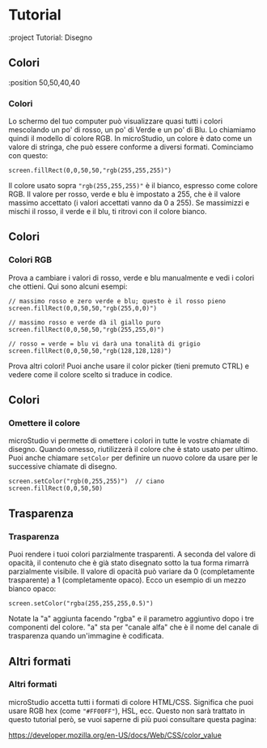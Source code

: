 <!-- 1. Forme (Rect, Round, RoundRect) -->
<!-- 2. Colori -->
<!-- 3. Linee, Poligoni -->
<!-- 4. Testo -->
<!-- 5. Sprite e mappe -->
<!-- 6. Gradienti -->
<!-- 7. Rotazione, scalatura, trasparenza -->


# Tutorial

:project Tutorial: Disegno

## Colori

:position 50,50,40,40

### Colori

Lo schermo del tuo computer può visualizzare quasi tutti i colori mescolando un po' di rosso, un po' di
Verde e un po' di Blu. Lo chiamiamo quindi il modello di colore RGB. In microStudio, un colore
è dato come un valore di stringa, che può essere conforme a diversi formati. Cominciamo
con questo:

```
screen.fillRect(0,0,50,50,"rgb(255,255,255)")
```

Il colore usato sopra ```"rgb(255,255,255)"``` è il bianco, espresso come colore RGB.
Il valore per rosso, verde e blu è impostato a 255, che è il valore massimo accettato
(i valori accettati vanno da 0 a 255). Se massimizzi e mischi il rosso, il verde e il blu, ti ritrovi
con il colore bianco.

## Colori

### Colori RGB

Prova a cambiare i valori di rosso, verde e blu manualmente e vedi i colori che ottieni. Qui
sono alcuni esempi:

```
// massimo rosso e zero verde e blu; questo è il rosso pieno
screen.fillRect(0,0,50,50,"rgb(255,0,0)") 
```

```
// massimo rosso e verde dà il giallo puro
screen.fillRect(0,0,50,50,"rgb(255,255,0)") 
```

```
// rosso = verde = blu vi darà una tonalità di grigio
screen.fillRect(0,0,50,50,"rgb(128,128,128)") 
```

Prova altri colori! Puoi anche usare il color picker (tieni premuto CTRL) e vedere come
il colore scelto si traduce in codice.

## Colori

### Omettere il colore

microStudio vi permette di omettere i colori in tutte le vostre chiamate di disegno. Quando omesso, riutilizzerà
il colore che è stato usato per ultimo. Puoi anche chiamare ```setColor``` per definire un nuovo colore da usare per le successive
chiamate di disegno.

```
screen.setColor("rgb(0,255,255)")  // ciano
screen.fillRect(0,0,50,50)
```

## Trasparenza

### Trasparenza

Puoi rendere i tuoi colori parzialmente trasparenti. A seconda del valore di opacità, il contenuto
che è già stato disegnato sotto la tua forma rimarrà parzialmente visibile. Il valore di opacità
può variare da 0 (completamente trasparente) a 1 (completamente opaco). Ecco un esempio di un mezzo
bianco opaco:

```
screen.setColor("rgba(255,255,255,0.5)")
```

Notate la "a" aggiunta facendo "rgba" e il parametro aggiuntivo dopo i tre componenti del colore.
"a" sta per "canale alfa" che è il nome del canale di trasparenza quando un'immagine
è codificata.

## Altri formati

### Altri formati

microStudio accetta tutti i formati di colore HTML/CSS. Significa che puoi usare RGB hex (come ```"#FF00FF"```),
HSL, ecc. Questo non sarà trattato in questo tutorial però, se vuoi saperne di più
puoi consultare questa pagina:

https://developer.mozilla.org/en-US/docs/Web/CSS/color_value





